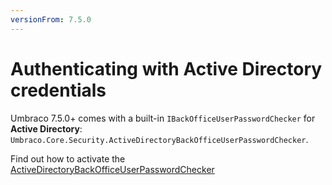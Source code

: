 ```yaml
---
versionFrom: 7.5.0
---
```


# Authenticating with Active Directory credentials

Umbraco 7.5.0+ comes with a built-in `IBackOfficeUserPasswordChecker` for **Active Directory**: `Umbraco.Core.Security.ActiveDirectoryBackOfficeUserPasswordChecker`.

Find out how to activate the [ActiveDirectoryBackOfficeUserPasswordChecker](Authenticate-with-Active-Directory/index-vpre8.md)
